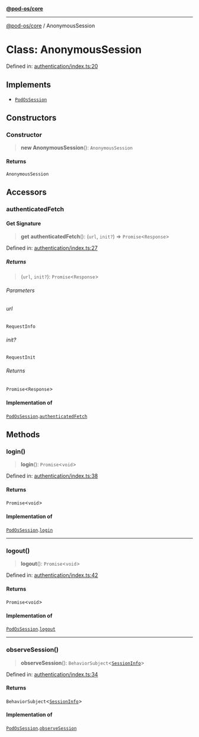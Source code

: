[**@pod-os/core**](../README.md)

***

[@pod-os/core](../globals.md) / AnonymousSession

# Class: AnonymousSession

Defined in: [authentication/index.ts:20](https://github.com/pod-os/PodOS/blob/1aecf6de76fa668e7779c8aad7b604e498d41244/core/src/authentication/index.ts#L20)

## Implements

- [`PodOsSession`](../interfaces/PodOsSession.md)

## Constructors

### Constructor

> **new AnonymousSession**(): `AnonymousSession`

#### Returns

`AnonymousSession`

## Accessors

### authenticatedFetch

#### Get Signature

> **get** **authenticatedFetch**(): (`url`, `init?`) => `Promise`\<`Response`\>

Defined in: [authentication/index.ts:27](https://github.com/pod-os/PodOS/blob/1aecf6de76fa668e7779c8aad7b604e498d41244/core/src/authentication/index.ts#L27)

##### Returns

> (`url`, `init?`): `Promise`\<`Response`\>

###### Parameters

###### url

`RequestInfo`

###### init?

`RequestInit`

###### Returns

`Promise`\<`Response`\>

#### Implementation of

[`PodOsSession`](../interfaces/PodOsSession.md).[`authenticatedFetch`](../interfaces/PodOsSession.md#authenticatedfetch)

## Methods

### login()

> **login**(): `Promise`\<`void`\>

Defined in: [authentication/index.ts:38](https://github.com/pod-os/PodOS/blob/1aecf6de76fa668e7779c8aad7b604e498d41244/core/src/authentication/index.ts#L38)

#### Returns

`Promise`\<`void`\>

#### Implementation of

[`PodOsSession`](../interfaces/PodOsSession.md).[`login`](../interfaces/PodOsSession.md#login)

***

### logout()

> **logout**(): `Promise`\<`void`\>

Defined in: [authentication/index.ts:42](https://github.com/pod-os/PodOS/blob/1aecf6de76fa668e7779c8aad7b604e498d41244/core/src/authentication/index.ts#L42)

#### Returns

`Promise`\<`void`\>

#### Implementation of

[`PodOsSession`](../interfaces/PodOsSession.md).[`logout`](../interfaces/PodOsSession.md#logout)

***

### observeSession()

> **observeSession**(): `BehaviorSubject`\<[`SessionInfo`](../type-aliases/SessionInfo.md)\>

Defined in: [authentication/index.ts:34](https://github.com/pod-os/PodOS/blob/1aecf6de76fa668e7779c8aad7b604e498d41244/core/src/authentication/index.ts#L34)

#### Returns

`BehaviorSubject`\<[`SessionInfo`](../type-aliases/SessionInfo.md)\>

#### Implementation of

[`PodOsSession`](../interfaces/PodOsSession.md).[`observeSession`](../interfaces/PodOsSession.md#observesession)

